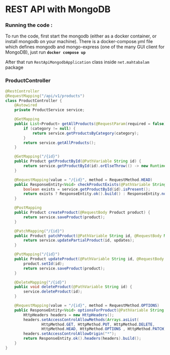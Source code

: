 # REST API with MongoDB

### Running the code :

To run the code, first start the mongodb (either as a docker container, or install mongodb on your machine). There is a docker-compose.yml file which defines mongodb and mongo-express (one of the many GUI client for MongoDB), just run **`docker compose up`**

After that run `RestApiMongodbApplication` class inside `net.mahtabalam` package


### ProductController 
```java
@RestController
@RequestMapping("/api/v1/products")
class ProductController {
    @Autowired
    private ProductService service;

    @GetMapping
    public List<Product> getAllProducts(@RequestParam(required = false) String category) {
        if (category != null) {
            return service.getProductsByCategory(category);
        }
        return service.getAllProducts();
    }

    @GetMapping("/{id}")
    public Product getProductById(@PathVariable String id) {
        return service.getProductById(id).orElseThrow(() -> new RuntimeException("Product not found"));
    }

    @RequestMapping(value = "/{id}", method = RequestMethod.HEAD)
    public ResponseEntity<Void> checkProductExists(@PathVariable String id) {
        boolean exists = service.getProductById(id).isPresent();
        return exists ? ResponseEntity.ok().build() : ResponseEntity.notFound().build();
    }

    @PostMapping
    public Product createProduct(@RequestBody Product product) {
        return service.saveProduct(product);
    }

    @PatchMapping("/{id}")
    public Product patchProduct(@PathVariable String id, @RequestBody Map<String, Object> updates) {
        return service.updatePartialProduct(id, updates);
    }

    @PutMapping("/{id}")
    public Product updateProduct(@PathVariable String id, @RequestBody Product product) {
        product.setId(id);
        return service.saveProduct(product);
    }

    @DeleteMapping("/{id}")
    public void deleteProduct(@PathVariable String id) {
        service.deleteProduct(id);
    }

    @RequestMapping(value = "/{id}", method = RequestMethod.OPTIONS)
    public ResponseEntity<Void> optionsForProduct(@PathVariable String id) {
        HttpHeaders headers = new HttpHeaders();
        headers.setAccessControlAllowMethods(Arrays.asList(
                HttpMethod.GET, HttpMethod.PUT, HttpMethod.DELETE,
                HttpMethod.HEAD, HttpMethod.OPTIONS , HttpMethod.PATCH));
        headers.setAccessControlAllowOrigin("*");
        return ResponseEntity.ok().headers(headers).build();
    }
}
```


